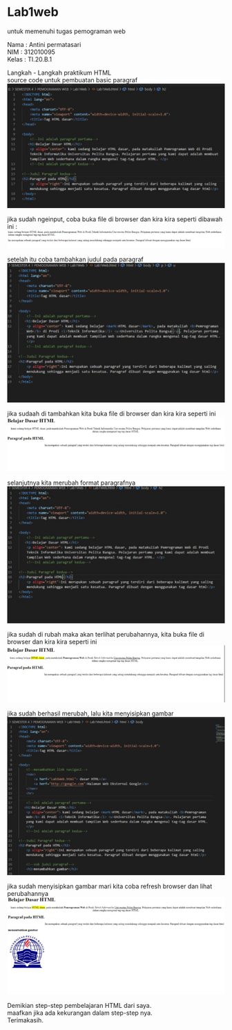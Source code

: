 # Lab1web

untuk memenuhi tugas pemograman web

Nama  : Antini permatasari <br>
NIM   : 312010095 <br>
Kelas : TI.20.B.1 <br>

Langkah - Langkah praktikum HTML<br>
source code untuk pembuatan basic paragraf<br>
![gambar1](https://github.com/23antinipermatasari/Lab1web/blob/main/antini/poto%201.jpg)

jika sudah ngeinput, coba buka file di browser dan kira kira seperti dibawah ini : <br>
![gambar](https://github.com/23antinipermatasari/Lab1web/blob/main/antini/poto%201a.jpg)

setelah itu coba tambahkan judul pada paragraf<br>
![gambar](https://github.com/23antinipermatasari/Lab1web/blob/main/antini/poto%202.jpg)

jika sudaah di tambahkan kita buka file di browser dan kira kira seperti ini <br>
![gambar](https://github.com/23antinipermatasari/Lab1web/blob/main/antini/poto%202a.jpg)

selanjutnya kita merubah format paragrafnya<br>
![gambar](https://github.com/23antinipermatasari/Lab1web/blob/main/antini/poto%203.jpg)

jika sudah di rubah maka akan terlihat perubahannya, kita buka file di browser dan kira kira seperti ini <br>
![gambar](https://github.com/23antinipermatasari/Lab1web/blob/main/antini/poto%203a.jpg)

jika sudah berhasil merubah, lalu kita menyisipkan gambar<br>
![gambar](https://github.com/23antinipermatasari/Lab1web/blob/main/antini/poto%204.jpg)

jika sudah menyisipkan gambar mari kita coba refresh browser dan lihat perubahannya<br>
![gambar](https://github.com/23antinipermatasari/Lab1web/blob/main/antini/poto%204a.jpg)

Demikian step-step pembelajaran HTML dari saya.<br>
maafkan jika ada kekurangan dalam step-step nya.<br>
Terimakasih.
